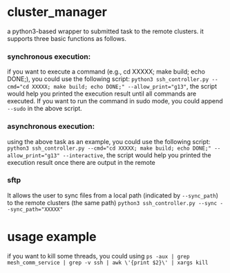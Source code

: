 # cluster_manager
a python3-based wrapper to submitted task to the remote clusters. it supports three basic functions as follows.

### synchronous execution:
if you want to execute a command (e.g., cd XXXXX; make build; echo DONE;), you could use the following script:
```python3 ssh_controller.py --cmd="cd XXXXX; make build; echo DONE;" --allow_print="g13"```, the script would help you printed the execution result until all commands are executed.
If you want to run the command in sudo mode, you could append ```--sudo``` in the above script.
### asynchronous execution:
using the above task as an example,  you could use the following script:
```python3 ssh_controller.py --cmd="cd XXXXX; make build; echo DONE;" --allow_print="g13" --interactive```, the script would help you printed the execution result once there are output in the remote
### sftp
It allows the user to sync files from a local path (indicated by ```--sync_path```) to the remote clusters (the same path)
```python3 ssh_controller.py --sync --sync_path="XXXXX"```


# usage example
if you want to kill some threads, you could using ```ps -aux | grep mesh_comm_service | grep -v ssh | awk \'{print $2}\' | xargs kill```

